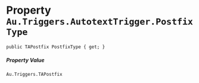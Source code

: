 # Property `Au.Triggers.AutotextTrigger.PostfixType`

```
public TAPostfix PostfixType { get; }
```

##### Property Value

`Au.Triggers.TAPostfix`